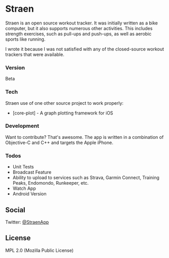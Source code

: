 # Straen
Straen is an open source workout tracker. It was initially written as a bike computer, but it also supports numerous other activities. This includes strength exercises, such as pull-ups and push-ups, as well as aerobic sports like running.

I wrote it because I was not satisfied with any of the closed-source workout trackers that were available.

### Version
Beta

### Tech
Straen use of one other source project to work properly:

* [core-plot] - A graph plotting framework for iOS

### Development
Want to contribute? That's awesome. The app is written in a combination of Objective-C and C++ and targets the Apple iPhone.

### Todos
 - Unit Tests
 - Broadcast Feature
 - Ability to upload to services such as Strava, Garmin Connect, Training Peaks, Endomondo, Runkeeper, etc.
 - Watch App
 - Android Version

Social
----
Twitter: [@StraenApp](https://twitter.com/StraenApp)

License
----
MPL 2.0 (Mozilla Public License)
